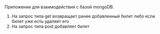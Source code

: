 
Приложение для взаимодействия с базой mongoDB. 
1) На запрос типа get возвращает ранее добавленный билет либо если билет уже есть удаляет его
2) На запрос типа post добавляет билет 
